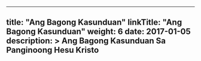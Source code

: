 
---
title: "Ang Bagong Kasunduan"
linkTitle: "Ang Bagong Kasunduan"
weight: 6
date: 2017-01-05
description: >
  Ang Bagong Kasunduan Sa Panginoong Hesu Kristo
---
